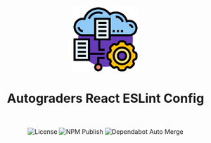 <p align="center">
  <a href="">
    <img width="150" height="150" src="https://raw.githubusercontent.com/autograders/logo/main/logo/graders.png">
  </a>
</p>

<h1 align="center">Autograders React ESLint Config</h1>

<br>

<p align="center">
  <img alt="License" src="https://img.shields.io/github/license/autograders/eslint-config-react" />
  <img alt="NPM Publish" src="https://github.com/autograders/eslint-config-react/actions/workflows/publish.yml/badge.svg" />
  <img alt="Dependabot Auto Merge" src="https://github.com/autograders/eslint-config-react/actions/workflows/auto-merge.yml/badge.svg" />
</p>
